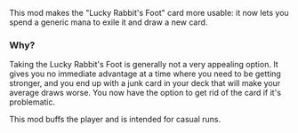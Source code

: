 This mod makes the "Lucky Rabbit's Foot" card more usable: it now lets you spend a generic mana to exile it and draw a new card.

### Why?
Taking the Lucky Rabbit's Foot is generally not a very appealing option. It gives you no immediate advantage at a time where you need to be getting stronger, and you end up with a junk card in your deck that will make your average draws worse. You now have the option to get rid of the card if it's problematic.

This mod buffs the player and is intended for casual runs. 
